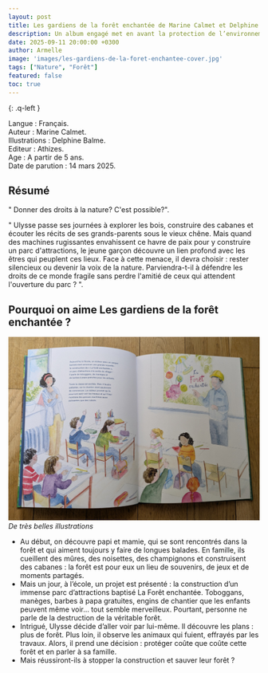 ```yaml
---
layout: post
title: Les gardiens de la forêt enchantée de Marine Calmet et Delphine Balme.
description: Un album engagé met en avant la protection de l’environnement et la solidarité, deux valeurs que je veux transmettre à mon fils.
date: 2025-09-11 20:00:00 +0300
author: Armelle
image: 'images/les-gardiens-de-la-foret-enchantee-cover.jpg'
tags: ["Nature", "Forêt"]
featured: false
toc: true
---
```


{: .q-left }

Langue : Français.    
Auteur : Marine Calmet.     
Illustrations : Delphine Balme.                       
Editeur : Athizes.                 
Age : A partir de 5 ans.                              
Date de parution : 14 mars 2025.        

## Résumé

" Donner des droits à la nature? C'est possible?".

" Ulysse passe ses journées à explorer les bois, construire des cabanes et écouter les récits de ses grands-parents sous le vieux chêne. Mais quand des machines rugissantes envahissent ce havre de paix pour y construire un parc d'attractions, le jeune garçon découvre un lien profond avec les êtres qui peuplent ces lieux. Face à cette menace, il devra choisir : rester silencieux ou devenir la voix de la nature. Parviendra-t-il à défendre les droits de ce monde fragile sans perdre l'amitié de ceux qui attendent l'ouverture du parc ? ".

## Pourquoi on aime Les gardiens de la forêt enchantée ?

![De très belles illustrations](images/les-gardiens-de-la-foret-enchantee-int.jpg)
*De très belles illustrations*
- Au début, on découvre papi et mamie, qui se sont rencontrés dans la forêt et qui aiment toujours y faire de longues balades. En famille, ils cueillent des mûres, des noisettes, des champignons et construisent des cabanes : la forêt est pour eux un lieu de souvenirs, de jeux et de moments partagés.
- Mais un jour, à l’école, un projet est présenté : la construction d’un immense parc d’attractions baptisé La Forêt enchantée. Toboggans, manèges, barbes à papa gratuites, engins de chantier que les enfants peuvent même voir… tout semble merveilleux. Pourtant, personne ne parle de la destruction de la véritable forêt.
- Intrigué, Ulysse décide d’aller voir par lui-même. Il découvre les plans : plus de forêt. Plus loin, il observe les animaux qui fuient, effrayés par les travaux. Alors, il prend une décision : protéger coûte que coûte cette forêt et en parler à sa famille.
- Mais réussiront-ils à stopper la construction et sauver leur forêt ? 






